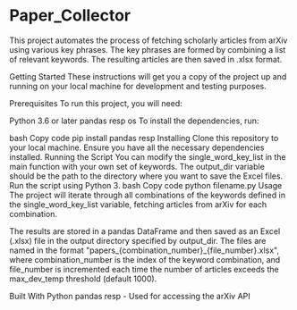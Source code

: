 # Paper_Collector
This project automates the process of fetching scholarly articles from arXiv using various key phrases. The key phrases are formed by combining a list of relevant keywords. The resulting articles are then saved in .xlsx format.

Getting Started
These instructions will get you a copy of the project up and running on your local machine for development and testing purposes.

Prerequisites
To run this project, you will need:

Python 3.6 or later
pandas
resp
os
To install the dependencies, run:

bash
Copy code
pip install pandas resp
Installing
Clone this repository to your local machine.
Ensure you have all the necessary dependencies installed.
Running the Script
You can modify the single_word_key_list in the main function with your own set of keywords.
The output_dir variable should be the path to the directory where you want to save the Excel files.
Run the script using Python 3.
bash
Copy code
python filename.py
Usage
The project will iterate through all combinations of the keywords defined in the single_word_key_list variable, fetching articles from arXiv for each combination.

The results are stored in a pandas DataFrame and then saved as an Excel (.xlsx) file in the output directory specified by output_dir. The files are named in the format "papers_{combination_number}_{file_number}.xlsx", where combination_number is the index of the keyword combination, and file_number is incremented each time the number of articles exceeds the max_dev_temp threshold (default 1000).

Built With
Python
pandas
resp - Used for accessing the arXiv API
